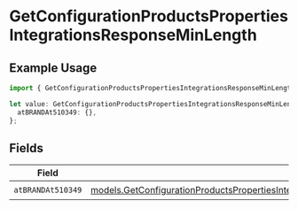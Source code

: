 # GetConfigurationProductsPropertiesIntegrationsResponseMinLength

## Example Usage

```typescript
import { GetConfigurationProductsPropertiesIntegrationsResponseMinLength } from "@vercel/sdk/models/getconfigurationproductsop.js";

let value: GetConfigurationProductsPropertiesIntegrationsResponseMinLength = {
  atBRANDAt510349: {},
};
```

## Fields

| Field                                                                                                                                                                                                                                                                                                    | Type                                                                                                                                                                                                                                                                                                     | Required                                                                                                                                                                                                                                                                                                 | Description                                                                                                                                                                                                                                                                                              |
| -------------------------------------------------------------------------------------------------------------------------------------------------------------------------------------------------------------------------------------------------------------------------------------------------------- | -------------------------------------------------------------------------------------------------------------------------------------------------------------------------------------------------------------------------------------------------------------------------------------------------------- | -------------------------------------------------------------------------------------------------------------------------------------------------------------------------------------------------------------------------------------------------------------------------------------------------------- | -------------------------------------------------------------------------------------------------------------------------------------------------------------------------------------------------------------------------------------------------------------------------------------------------------- |
| `atBRANDAt510349`                                                                                                                                                                                                                                                                                        | [models.GetConfigurationProductsPropertiesIntegrationsResponse200ApplicationJSONResponseBodyProductsMetadataSchema8ItemsMinLengthAtBRANDAt510349](../models/getconfigurationproductspropertiesintegrationsresponse200applicationjsonresponsebodyproductsmetadataschema8itemsminlengthatbrandat510349.md) | :heavy_check_mark:                                                                                                                                                                                                                                                                                       | N/A                                                                                                                                                                                                                                                                                                      |